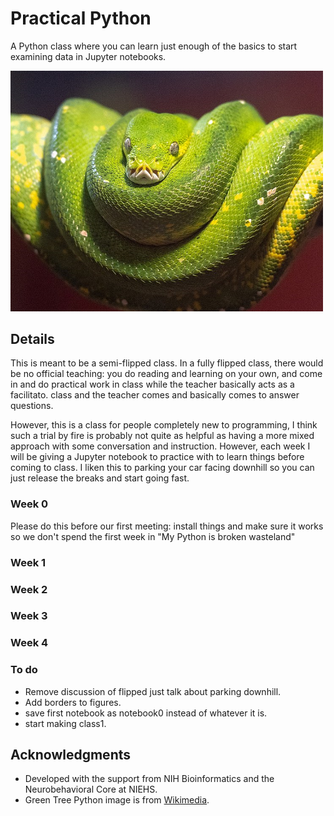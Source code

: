 # Practical Python
A Python class where you can learn just enough of the basics to start examining data in Jupyter notebooks.

<img width = "500" src="./images/hazel.png">

## Details
This is meant to be a semi-flipped class. In a fully flipped class, there would be no official teaching: you do reading and learning on your own, and come in and do practical work in class while the teacher basically acts as a facilitato. class and the teacher comes and basically comes to answer questions.

However, this is a class for people completely new to programming, I think such a trial by fire is probably not quite as helpful as having a more mixed approach with some conversation and instruction. However, each week I will be giving a Jupyter notebook to practice with to learn things before coming to class. I liken this to parking your car facing downhill so you can just release the breaks and start going fast.

### Week 0
Please do this before our first meeting: install things and make sure it works so we don't spend the first week in "My Python is broken wasteland"

### Week 1

### Week 2

### Week 3

### Week 4

### To do
- Remove discussion of flipped just talk about parking downhill.
- Add borders to figures.
- save first notebook as notebook0 instead of whatever it is.
- start making class1.

## Acknowledgments
- Developed with the support from NIH Bioinformatics and the Neurobehavioral Core at NIEHS.
- Green Tree Python image is from [Wikimedia](https://commons.wikimedia.org/wiki/File:A_Green_Tree_Python.jpg).
